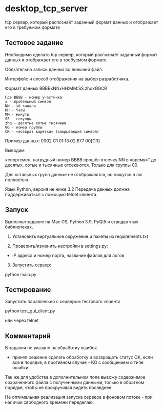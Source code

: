 # desktop_tcp_server
tcp сервер, который распознаёт заданный формат данных и отображает его в требуемом формате

## Тестовое задание
Необходимо сделать tcp сервер, который распознаёт заданный формат данных 
и отображает его в требуемом формате.

Обязательна запись данных во внешний файл. 

Интерфейс и способ отображения на выбор разработчика. 

Формат данных BBBBxNNxHH:MM:SS.zhqxGGCR 

    Где BBBB - номер участника 
    x - пробельный символ 
    NN - id канала 
    HH - Часы 
    MM - минуты 
    SS - секунды 
    zhq - десятые сотые тысячные 
    GG - номер группы 
    CR - «возврат каретки» (закрывающий символ) 

Пример данных: 0002 C1 01:13:02.877 00[CR] 

Выводим 

«спортсмен, нагрудный номер BBBB прошёл отсечку NN в «время»" 
до десятых, сотые и тысячные отсекаются. Только для группы 00. 

Для остальных групп данные не отображаются, но пишутся в лог полностью. 

Язык Python, версия не ниже 3.2 
Передача данных должна поддерживаться с помощью telnet клиента. 

## Запуск
Выполнял задание на Mac OS, Python 3.9, PyQt5 и стандартных библиотеках.

1. Установить виртуальное окружение и пакеты из requirements.txt

2. Проверить/изменить настройки в settings.py:

- IP адреса и номер порта, название файлов для логов

3. Запустить сервер:


python main.py


## Тестирование
Запустить параллельно с сервером тестового клиента


python test_gui_client.py


или через telnet


## Комментарий

В задании не указано на обработку ошибок. 
- принял решение сделать обработку и возвращать статус OK, если все в порядке, 
  в противном случае - KO с сообщением о типе ошибки.
  
Так же для удобства в дополнительном поле вывожу содержимое сохраненного файла 
с полученными данными, только в обратном порядке, чтобы не прокручивая видеть последнее.

Не оптимальная реализация запуска сервера в фоновом потоке - при наличии свободного времени
переделаю.

